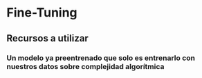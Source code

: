 # Fine-Tuning

## Recursos a utilizar

### Un modelo ya preentrenado que solo es entrenarlo con nuestros datos sobre complejidad algorítmica
